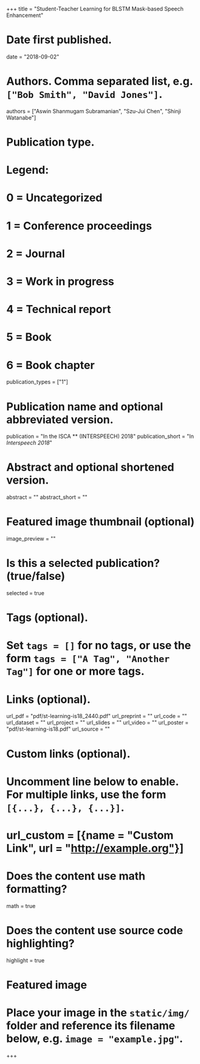 +++
title = "Student-Teacher Learning for BLSTM Mask-based Speech Enhancement"

# Date first published.
date = "2018-09-02"

# Authors. Comma separated list, e.g. `["Bob Smith", "David Jones"]`.
authors = ["Aswin Shanmugam Subramanian", "Szu-Jui Chen", "Shinji Watanabe"]

# Publication type.
# Legend:
# 0 = Uncategorized
# 1 = Conference proceedings
# 2 = Journal
# 3 = Work in progress
# 4 = Technical report
# 5 = Book
# 6 = Book chapter
publication_types = ["1"]

# Publication name and optional abbreviated version.
publication = "In the ISCA  ** (INTERSPEECH) 2018"
publication_short = "In *Interspeech 2018*"

# Abstract and optional shortened version.
abstract = ""
abstract_short = ""

# Featured image thumbnail (optional)
image_preview = ""

# Is this a selected publication? (true/false)
selected = true

# Tags (optional).
#   Set `tags = []` for no tags, or use the form `tags = ["A Tag", "Another Tag"]` for one or more tags.

# Links (optional).
url_pdf = "pdf/st-learning-is18_2440.pdf"
url_preprint = ""
url_code = ""
url_dataset = ""
url_project = ""
url_slides = ""
url_video = ""
url_poster = "pdf/st-learning-is18.pdf"
url_source = ""

# Custom links (optional).
#   Uncomment line below to enable. For multiple links, use the form `[{...}, {...}, {...}]`.
# url_custom = [{name = "Custom Link", url = "http://example.org"}]

# Does the content use math formatting?
math = true

# Does the content use source code highlighting?
highlight = true

# Featured image
# Place your image in the `static/img/` folder and reference its filename below, e.g. `image = "example.jpg"`.

+++
